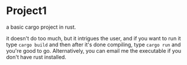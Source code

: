 # Project1
a basic cargo project in rust.

it doesn't do too much, but it intrigues the user, and if you want to run it
type `cargo build` and then after it's done compiling,
type `cargo run`
and you're good to go. Alternatively, you can email me the executable if you don't have rust installed.
